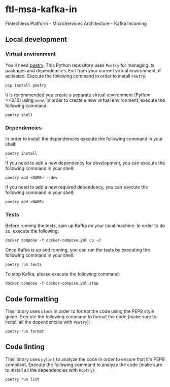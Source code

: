 # ftl-msa-kafka-in

Fintechless Platform - MicroServices Architecture - Kafka Incoming

## Local development

### Virtual environment

You'll need [poetry](https://python-poetry.org/docs/#installation). This Python repository uses `Poetry` for managing its packages and dependencies.
Exit from your current virtual environment, if activated. Execute the following command in order to install `Poetry`:

```shell
pip install poetry
```

It is recommended you create a separate virtual environment (Python >=3.10) using `venv`. In order to create
a new virtual environment, execute the following command:

```shell
poetry shell
```

### Dependencies

In order to install the dependencies execute the following command in your shell:

```shell
poetry install
```

If you need to add a new dependency for development, you can execute the following command in your shell:

```shell
poetry add <NAME> --dev
```

If you need to add a new required dependency, you can execute the following command in your shell:

```shell
poetry add <NAME>
```

### Tests

Before running the tests, spin up Kafka on your local machine.
In order to do so, execute the following:

```shell
docker compose -f docker-compose.yml up -d
```

Once Kafka is up and running, you can run the tests by executing the following command in your shell:

```shell
poetry run tests
```

To stop Kafka, please execute the following command:

```shell
docker compose -f docker-compose.yml stop
```

## Code formatting

This library uses `black` in order to format the code using the PEP8 style guide. Execute the following command
to format the code (make sure to install all the dependencies with `Poetry`):

```shell
poetry run format
```

## Code linting

This library uses `pylint` to analyze the code in order to ensure that it's PEP8 compliant. Execute the following command
to analyze the code (make sure to install all the dependencies with `Poetry`):

```shell
poetry run lint
```
